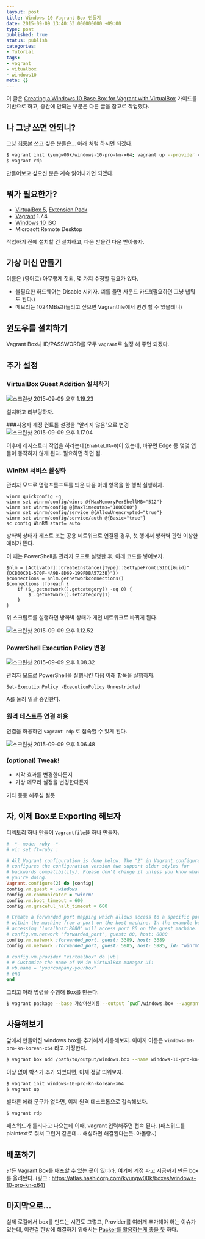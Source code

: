 ```yaml
---
layout: post
title: Windows 10 Vagrant Box 만들기
date: 2015-09-09 13:40:53.000000000 +09:00
type: post
published: true
status: publish
categories:
- Tutorial
tags:
- vagrant
- vitualbox
- windows10
meta: {}
---
```

이 글은 [Creating a Windows 10 Base Box for Vagrant with VirtualBox](http://huestones.co.uk/node/305) 가이드를 기반으로 하고, 중간에 안되는 부분은 다른 글을 참고로 작업했다.

## 나 그냥 쓰면 안되니?
그냥 [최종본](https://atlas.hashicorp.com/kyungw00k/boxes/windows-10-pro-kn-x64) 쓰고 싶은 분들은... 아래 처럼 하시면 되겠다.

```sh
$ vagrant init kyungw00k/windows-10-pro-kn-x64; vagrant up --provider virtualbox
$ vagrant rdp
```

만들어보고 싶으신 분은 계속 읽어나가면 되겠다.

## 뭐가 필요한가?
* [VirtualBox 5](https://www.virtualbox.org/wiki/Downloads), [Extension Pack](https://www.virtualbox.org/wiki/Downloads)
* [Vagrant](https://docs.vagrantup.com/v2/getting-started/index.html) 1.7.4
* [Windows 10 ISO](https://www.microsoft.com/en-us/software-download/windows10ISO)
* Microsoft Remote Desktop

작업하기 전에 설치할 건 설치하고, 다운 받을건 다운 받아놓자.

## 가상 머신 만들기
이름은 (영어로) 아무렇게 짓되, 몇 가지 수정할 필요가 있다.

* 불필요한 하드웨어는 Disable 시키자. 예를 들면 사운드 카드!(필요하면 그냥 냅둬도 된다.)
* 메모리는 1024MB로!(늘리고 싶으면 Vagrantfile에서 변경 할 수 있을테니)

## 윈도우를 설치하기
Vagrant Box니 ID/PASSWORD를 모두 `vagrant`로 설정 해 주면 되겠다.

## 추가 설정


### VirtualBox Guest Addition 설치하기
![스크린샷 2015-09-09 오후 1.19.23](/images/2015/09/09/ec8aa4ed81aceba6b0ec83b7-2015-09-09-ec98a4ed9b84-1-19-23.png)

설치하고 리부팅하자.

###사용자 계정 컨트롤 설정을 "알리지 않음"으로 변경
![스크린샷 2015-09-09 오후 1.17.04](/images/2015/09/09/ec8aa4ed81aceba6b0ec83b7-2015-09-09-ec98a4ed9b84-1-17-04.png)

이후에 레지스트리 작업을 하라는데(`EnableLUA=0`)이 있는데, 바꾸면 Edge 등 몇몇 앱들이 동작하지 않게 된다. 필요하면 하면 됨.

### WinRM 서비스 활성화
관리자 모드로 명령프롬프트를 띄운 다음 아래 항목을 한 행씩 실행하자.

```
winrm quickconfig -q
winrm set winrm/config/winrs @{MaxMemoryPerShellMB="512"}
winrm set winrm/config @{MaxTimeoutms="1800000"}
winrm set winrm/config/service @{AllowUnencrypted="true"}
winrm set winrm/config/service/auth @{Basic="true"}
sc config WinRM start= auto
```

방화벽 상태가 게스트 또는 공용 네트워크로 연결된 경우, 첫 행에서 방화벽 관련 이상한 에러가 뜬다.

이 때는 PowerShell을 관리자 모드로 실행한 후, 아래 코드를 넣어보자.

```
$nlm = [Activator]::CreateInstance([Type]::GetTypeFromCLSID([Guid]"{DCB00C01-570F-4A9B-8D69-199FDBA5723B}"))
$connections = $nlm.getnetworkconnections()
$connections |foreach {
    if ($_.getnetwork().getcategory() -eq 0) {
        $_.getnetwork().setcategory(1)
    }
}
```

위 스크립트를 실행하면 방화벽 상태가 개인 네트워크로 바뀌게 된다.

![스크린샷 2015-09-09 오후 1.12.52](/images/2015/09/09/ec8aa4ed81aceba6b0ec83b7-2015-09-09-ec98a4ed9b84-1-12-52.png)

### PowerShell Execution Policy 변경

![스크린샷 2015-09-09 오후 1.08.32](/images/2015/09/09/ec8aa4ed81aceba6b0ec83b7-2015-09-09-ec98a4ed9b84-1-08-32.png)

관리자 모드로 PowerShell을 실행시킨 다음 아래 항목을 실행하자.

```
Set-ExecutionPolicy -ExecutionPolicy Unrestricted
```

A를 눌러 일괄 승인한다.

### 원격 데스트톱 연결 허용
연결을 허용하면 `vagrant rdp` 로 접속할 수 있게 된다.

![스크린샷 2015-09-09 오후 1.06.48](/images/2015/09/09/ec8aa4ed81aceba6b0ec83b7-2015-09-09-ec98a4ed9b84-1-06-48.png)

### (optional) Tweak!
* 시각 효과를 변경한다든지
* 가상 메모리 설정을 변경한다든지

기타 등등 해주심 될듯

## 자, 이제 Box로 Exporting 해보자

디렉토리 하나 만들어 `Vagrantfile`을 하나 만들자.

```ruby
# -*- mode: ruby -*-
# vi: set ft=ruby :

# All Vagrant configuration is done below. The "2" in Vagrant.configure
# configures the configuration version (we support older styles for
# backwards compatibility). Please don't change it unless you know what
# you're doing.
Vagrant.configure(2) do |config|
config.vm.guest = :windows
config.vm.communicator = "winrm"
config.vm.boot_timeout = 600
config.vm.graceful_halt_timeout = 600

# Create a forwarded port mapping which allows access to a specific port
# within the machine from a port on the host machine. In the example below,
# accessing "localhost:8080" will access port 80 on the guest machine.
# config.vm.network "forwarded_port", guest: 80, host: 8080
config.vm.network :forwarded_port, guest: 3389, host: 3389
config.vm.network :forwarded_port, guest: 5985, host: 5985, id: "winrm", auto_correct: true

# config.vm.provider "virtualbox" do |vb|
# # Customize the name of VM in VirtualBox manager UI:
# vb.name = "yourcompany-yourbox"
# end
end
```

그리고 아래 명령을 수행해 Box를 만든다.

```sh
$ vagrant package --base 가상머신이름 --output `pwd`/windows.box --vagrantfile `pwd`/Vagrantfile
```

## 사용해보기
앞에서 만들어진 windows.box를 추가해서 사용해보자. 이미지 이름은 `windows-10-pro-kn-korean-x64` 라고 가정한다.

```sh
$ vagrant box add /path/to/output/windows.box --name windows-10-pro-kn-korean-x64
```

이상 없이 박스가 추가 되었다면, 이제 정말 띄워보자.

```sh
$ vagrant init windows-10-pro-kn-korean-x64
$ vagrant up
```

별다른 에러 문구가 없다면, 이제 원격 데스크톱으로 접속해보자.

```sh
$ vagrant rdp
```

패스워드가 틀리다고 나오는데 이때, vagrant 입력해주면 접속 된다.
(패스워드를 plaintext로 줘서 그런거 같은데... 해싱하면 해결된다는듯. 아몰랑~)

## 배포하기
만든 [Vagrant Box를 배포할 수 있는 곳](https://atlas.hashicorp.com/)이 있더라.
여기에 계정 파고 지금까지 만든 box를 올려놨다.
(링크 : https://atlas.hashicorp.com/kyungw00k/boxes/windows-10-pro-kn-x64)

## 마지막으로...
실제 로컬에서 box를 만드는 시간도 그렇고, Provider를 여러개 추가해야 하는 이슈가 있는데, 이런걸 한방에 해결하기 위해서는 [Packer를 활용하는게 좋을 듯](https://atlas.hashicorp.com/tutorial/packer-vagrant) 하다.
